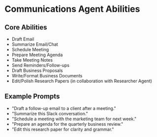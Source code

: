 # Communications Agent Abilities

## Core Abilities
- Draft Email
- Summarize Email/Chat
- Schedule Meeting
- Prepare Meeting Agenda
- Take Meeting Notes
- Send Reminders/Follow-ups
- Draft Business Proposals
- Write/Format Business Documents
- Edit/Polish Research Papers (in collaboration with Researcher Agent)

## Example Prompts
- "Draft a follow-up email to a client after a meeting."
- "Summarize this Slack conversation."
- "Schedule a meeting with the marketing team for next week."
- "Prepare an agenda for the quarterly business review."
- "Edit this research paper for clarity and grammar."
